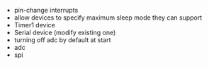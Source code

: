 - pin-change interrupts
- allow devices to specify maximum sleep mode they can support
- Timer1 device
- Serial device (modify existing one)
- turning off adc by default at start
- adc
- spi
